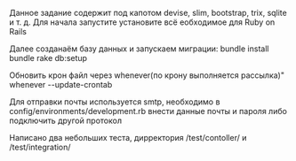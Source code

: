 Данное задание содержит под капотом devise, slim, bootstrap, trix, sqlite и т. д.
Для начала запустите установите всё еобходимое для Ruby on Rails

Далее созданаём базу данных и запускаем миграции:
bundle install
bundle rake db:setup

Обновить крон файл через whenever(по крону выполняется рассылка)"
whenever --update-crontab

Для отправки почты используется smtp, необходимо в config/environments/development.rb внести данные почты и пароля либо подключить другой протокол

Написано два небольших теста, дирректория /test/contoller/ и /test/integration/
